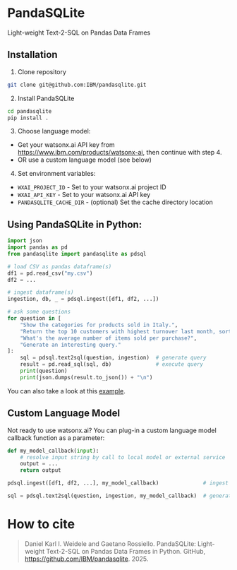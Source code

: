 # PandaSQLite
Light-weight Text-2-SQL on Pandas Data Frames

## Installation 

1. Clone repository
```bash
git clone git@github.com:IBM/pandasqlite.git
```

2. Install PandaSQLite
```bash
cd pandasqlite
pip install .
```

3. Choose language model:

- Get your watsonx.ai API key from https://www.ibm.com/products/watsonx-ai, then continue with step 4.
- OR use a custom language model (see below)

4. Set environment variables:
- `WXAI_PROJECT_ID` - Set to your watsonx.ai project ID
- `WXAI_API_KEY` - Set to your watsonx.ai API key
- `PANDASQLITE_CACHE_DIR` - (optional) Set the cache directory location 

## Using PandaSQLite in Python:

```python
import json
import pandas as pd
from pandasqlite import pandasqlite as pdsql

# load CSV as pandas dataframe(s)
df1 = pd.read_csv("my.csv")
df2 = ...

# ingest dataframe(s)
ingestion, db, _ = pdsql.ingest([df1, df2, ...])

# ask some questions
for question in [
    "Show the categories for products sold in Italy.",
    "Return the top 10 customers with highest turnover last month, sorted alphabetically by last name.",
    "What's the average number of items sold per purchase?",
    "Generate an interesting query."
]:
    sql = pdsql.text2sql(question, ingestion)  # generate query
    result = pd.read_sql(sql, db)              # execute query
    print(question)
    print(json.dumps(result.to_json()) + "\n")
```

You can also take a look at this [example](https://github.com/IBM/PandaSQLite/blob/main/test.py).

## Custom Language Model
Not ready to use watsonx.ai? You can plug-in a custom language model callback function as a parameter:

```python
def my_model_callback(input):
    # resolve input string by call to local model or external service
    output = ...
    return output

pdsql.ingest([df1, df2, ...], my_model_callback)              # ingest with custom model

sql = pdsql.text2sql(question, ingestion, my_model_callback)  # generate query with custom model
``` 

# How to cite
> Daniel Karl I. Weidele and Gaetano Rossiello. PandaSQLite: Light-weight Text-2-SQL on Pandas Data Frames in Python. GitHub, https://github.com/IBM/pandasqlite. 2025.


